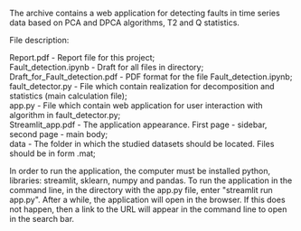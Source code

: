 The archive contains a web application for detecting faults in time series data based on PCA and DPCA algorithms,
T2 and Q statistics.

File description:

Report.pdf - Report file for this project;  
Fault_detection.ipynb - Draft for all files in directory;\
Draft_for_Fault_detection.pdf  - PDF format for the file Fault_detection.ipynb;  
fault_detector.py - File which contain realization for decomposition and statistics (main calculation file);  
app.py - File which contain web application for user interaction with algorithm in fault_detector.py;  
Streamlit_app.pdf - The application appearance. First page - sidebar, second page - main body;  
data - The folder in which the studied datasets should be located. Files should be in form .mat;  

In order to run the application, the computer must be installed python, libraries: streamlit, sklearn, numpy and pandas.
To run the application in the command line, in the directory with the app.py file, enter "streamlit run app.py". After a while, the application will open in
the browser. If this does not happen, then a link to the URL will appear in the command line to open in the search bar.
